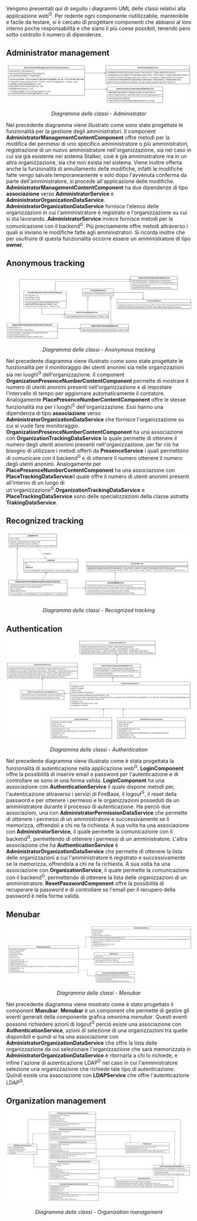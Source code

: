 Vengono presentati qui di seguito i diagrammi UML delle classi relativi alla applicazione web<sup>G</sup>.
Per redente ogni componente riutilizzabile, mantenibile e facile da testare, si è cercato di progettare componenti che abbiano al loro interno poche responsabilità e che siano il più coese possibili, tenendo pero sotto controllo il numero di dipendenze.

## Administrator management
![!alt text](../Immagini/WebApp/administratorManagement.PNG "diagramma delle classi")
<figcaption align=center> <em> Diagramma delle classi - Administrator </em> </figcaption>

Nel precedente diagramma viene illustrato come sono state progettate le funzionalità per la gestione degli amministratori. Il component **AdministratorManagementContentComponent**  offre metodi per la modifica dei permessi di uno specifico amministratore o più amministratori, registrazione di un nuovo amministratore nell'organizzazione, sia nel caso in cui sia già esistente nel sistema Stalker, cioè è già amministratore ma in un altra organizzazione, sia che non esista nel sistema. Viene inoltre offerta anche la funzionalità di annullamento delle modifiche, infatti le modifiche fatte vengo salvate temporaneamente e solo dopo l'avvenuta conferma da parte dell'amministratore, si procede all'applicazione delle modifiche. **AdministratorManagementContentComponent** ha due dipendenze di tipo **associazione** verso **AdministratorService** e **AdministratorOrganizationDataService**. **AdministratorOrganizationDataService** fornisce l'elenco delle organizzazioni in cui l'amministratore è registrato e l'organizzazione su cui si sta lavorando. **AdministratorService** invece fornisce metodi per la comunicazione con il backend<sup>G</sup>. Più precisamente offre metodi attraverso i quali si inviano le modifiche fatte agli amministratori. Si ricorda inoltre che per usufruire di questa funzionalità occorre essere un amministratore di tipo **owner**.

## Anonymous tracking

![!alt text](../Immagini/WebApp/anonymousTracking.PNG "diagramma delle classi")
<figcaption align=center> <em> Diagramma delle classi - Anonymous tracking </em> </figcaption>

Nel precedente diagramma viene illustrato come sono state progettate le funzionalità per il monitoraggio dei utenti anonimi sia nelle organizzazioni sia nei luoghi<sup>G</sup> dell'organizzazione. Il component **OrganizationPresenceNumberContentComponent** permette di mostrare il numero di utenti anonimi presenti nell'organizzazione e di impostare l'intervallo di tempo per aggiornare automaticamente il contatore. Analogamente **PlacePresenceNumberContentComponent** offre le stesse funzionalità ma per i luoghi<sup>G</sup> dell'organizzazione. Essi hanno una dipendenza di tipo **associazione** verso **AdministratorOrganizationDataService** che fornisce l'organizzazione su cui si vuole fare monitoraggio. **OrganizationPresenceNumberContentComponent** ha una associazione con **OrganizationTrackingDataService** la quale permette di ottenere il numero degli utenti anonimi presenti nell'organizzazione, per far ciò ha bisogno di utilizzare i metodi offerti da **PresenceService** i quali permettono di comunicare con il backend<sup>G</sup> e di ottenere il numero ottenere il numero degli utenti anonimi. Analogamente per **PlacePresenceNumberContentComponent** ha una associazione con **PlaceTrackingDataService**il quale offre il numero di utenti anonimi presenti all'interno di un luogo di un'organizzazione<sup>G</sup>.**OrganizationTrackingDataService** e **PlaceTrackingDataService** sono delle specializzazioni della  classe astratta **TrakingDataService**.

## Recognized tracking 
![!alt text](../Immagini/WebApp/authenticatedAccessesUserLDAP.PNG "diagramma delle classi")
<figcaption align=center> <em> Diagramma delle classi - Recognized tracking </em> </figcaption>

## Authentication
![!alt text](../Immagini/WebApp/authentication.PNG "diagramma delle classi")
<figcaption align=center> <em> Diagramma delle classi - Authentication </em> </figcaption>

Nel precedente diagramma viene illustrato come è stata progettata la funzionalità di autenticazione nella applicazione web<sup>G</sup>. **LoginComponent** offre la possibilità di inserire email e password per l'autenticazione e di controllare se sono in una forma valida. **LoginComponent** ha una associazione con **AuthenticationService** il quale dispone metodi per, l'autenticazione attraverso i servizi di FireBase, il logout<sup>G</sup>, il reset della password e per ottenere i permessi e le organizzazioni posseduti da un amministratore durante il processo di autenticazione. Ha perciò due associazioni, una con **AdministratorPermissionDataService** che permette di ottenere i permessi di un amministratore e successivamente se li memorizza, offrendoli a chi ne fa richiesta. A sua volta ha una associazione con **AdministratorService**, il quale permette la comunicazione con il backend<sup>G</sup>, permettendo di ottenere i permessi di un amministratore. L'altra associazione che ha **AuthenticationService** è **AdministratorOrganizationDataService** che permette di ottenere la lista delle organizzazioni a cui l'amministratore è registrato e successivamente se la memorizza, offrendola a chi ne fa richiesta. A sua volta ha una associazione con **OrganizationService**, il quale permette la comunicazione con il backend<sup>G</sup>, permettendo di ottenere la lista delle organizzazioni di un amministratore.  **ResetPasswordComponent** offre la possibilità di recuperare la password e di controllare se l'email per il recupero della password è nella forma valida.

## Menubar
![!alt text](../Immagini/WebApp/menubar.PNG "diagramma delle classi")
<figcaption align=center> <em> Diagramma delle classi - Menubar </em> </figcaption>

Nel precedente diagramma viene mostrato come è stato progettato il component **Manubar**. **Menubar** è un component che permette di gestire gli eventi generati della componente grafica omonima *menubar*. Questi eventi possono richiedere azioni di logout<sup>G</sup> perciò esiste una associazione con **AuthenticationService**, azioni di selezione di una organizzazioni tra quelle disponibili e quindi si ha una associazione con **AdministratorOrganizationDataService** che offre la lista delle organizzazione da cui selezionare l'organizzazione che sarà memorizzata in **AdministratorOrganizationDataService** è ritornarla a chi lo richiede, e infine l'azione di autenticazione LDAP<sup>G</sup> nel caso in cui l'amministratore selezione una organizzazione che richiede tale tipo di autenticazione. Quindi esiste una associazione con **LDAPService** che offre l'autenticazione LDAP<sup>G</sup>.

## Organization management

![!alt text](../Immagini/WebApp/OrgManagement.PNG "diagramma delle classi")
<figcaption align=center> <em> Diagramma delle classi - Organization management </em> </figcaption>